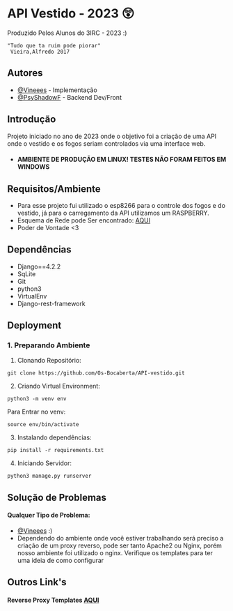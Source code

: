 
# API Vestido - 2023 😲

Produzido Pelos Alunos do 3IRC - 2023 :)
```
"Tudo que ta ruim pode piorar"
 Vieira,Alfredo 2017
```

## Autores

- [@Vineees](https://www.github.com/Vineees) - Implementação
- [@PsyShadowF](https://github.com/PsyShadowF) - Backend Dev/Front


## Introdução

Projeto iniciado no ano de 2023 onde o objetivo foi a criação de uma API onde o vestido e os fogos seriam controlados via uma interface web. 
- #### AMBIENTE DE PRODUÇÃO EM LINUX! TESTES NÃO FORAM FEITOS EM WINDOWS

## Requisitos/Ambiente  

- Para esse projeto fui utilizado o esp8266 para o controle dos fogos e do vestido, já para o carregamento da API utilizamos um RASPBERRY.
- Esquema de Rede pode Ser encontrado: [AQUI](https://github.com/Os-Bocaberta/Gerenciamento-Redes)
- Poder de Vontade <3

## Dependências  
- Django==4.2.2
- SqLite
- Git
- python3
- VirtualEnv
- Django-rest-framework

## Deployment
### 1. Preparando Ambiente
1. Clonando Repositório:
```
git clone https://github.com/Os-Bocaberta/API-vestido.git
```
2. Criando Virtual Environment:

```
python3 -m venv env
```
Para Entrar no venv:
```
source env/bin/activate
```

3. Instalando dependências:
```
pip install -r requirements.txt
```

4. Iniciando Servidor:

```
python3 manage.py runserver
```

## Solução de Problemas
#### Qualquer Tipo de Problema:
- [@Vineees](https://www.github.com/Vineees) :)
- Dependendo do ambiente onde você estiver trabalhando será preciso a criação de um proxy reverso, pode ser tanto Apache2 ou Nginx, porém nosso ambiente foi utilizado o nginx. Verifique os templates para ter uma ideia de como configurar 
## Outros Link's
#### Reverse Proxy Templates [AQUI](https://github.com/Vineees/Django-ReverseProxy)
